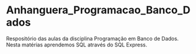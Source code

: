 # Anhanguera_Programacao_Banco_Dados

Respositório das aulas da disciplina Programação em Banco de Dados. Nesta matérias aprendemos SQL através do SQL Express.
